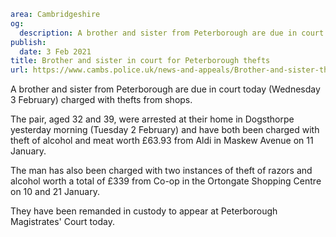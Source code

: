 ```yaml
area: Cambridgeshire
og:
  description: A brother and sister from Peterborough are due in court today charged with thefts from shops.
publish:
  date: 3 Feb 2021
title: Brother and sister in court for Peterborough thefts
url: https://www.cambs.police.uk/news-and-appeals/Brother-and-sister-thefts-Feb2021
```

A brother and sister from Peterborough are due in court today (Wednesday 3 February) charged with thefts from shops.

The pair, aged 32 and 39, were arrested at their home in Dogsthorpe yesterday morning (Tuesday 2 February) and have both been charged with theft of alcohol and meat worth £63.93 from Aldi in Maskew Avenue on 11 January.

The man has also been charged with two instances of theft of razors and alcohol worth a total of £339 from Co-op in the Ortongate Shopping Centre on 10 and 21 January.

They have been remanded in custody to appear at Peterborough Magistrates' Court today.
